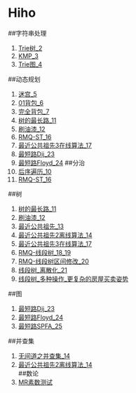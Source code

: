 # Hiho

##字符串处理
1. [Trie树_2](http://hihocoder.com/contest/hiho2)
2. [KMP_3](http://hihocoder.com/contest/hiho3/problem/1)
3. [Trie图_4](https://www.zybuluo.com/lunar/note/300607)

##动态规划
1. [迷宫_5](https://www.zybuluo.com/lunar/note/301812)
2. [01背包_6](https://www.zybuluo.com/lunar/note/302701 )
3. [完全背包_7](https://www.zybuluo.com/lunar/note/303320)
4. [树的最长路_11](https://www.zybuluo.com/lunar/note/310297)
5. [刷油漆_12](https://www.zybuluo.com/lunar/note/311030)
6. [RMQ-ST_16](https://www.zybuluo.com/lunar/note/332632)
7. [最近公共祖先3在线算法_17](https://www.zybuluo.com/lunar/note/332632)  
8. [最短路Dij_23](https://www.zybuluo.com/lunar/note/340458)
9. [最短路Floyd_24](https://www.zybuluo.com/lunar/note/340458)
##分治
1. [后序遍历_10](http://hihocoder.com/problemset/problem/1049)
2. [RMQ-ST_16](https://www.zybuluo.com/lunar/note/332632)  

##树
1. [树的最长路_11](https://www.zybuluo.com/lunar/note/310297)
2. [刷油漆_12](https://www.zybuluo.com/lunar/note/311030)
3. [最近公共祖先_13](https://www.zybuluo.com/lunar/note/313171)
4. [最近公共祖先2离线算法_14](https://www.zybuluo.com/lunar/note/330589)
5. [最近公共祖先3在线算法_17](https://www.zybuluo.com/lunar/note/332632)
6. [RMQ-线段树_18_19](https://www.zybuluo.com/lunar/note/334565)
7. [RMQ-线段树区间修改_20](https://www.zybuluo.com/lunar/note/335678)
8. [线段树_离散化_21](https://www.zybuluo.com/lunar/note/336782)
9. [线段树_多种操作_更复杂的房屋买卖姿势](https://www.zybuluo.com/lunar/note/338887)    


##图
1. [最短路Dij_23](https://www.zybuluo.com/lunar/note/340458)
2. [最短路Floyd_24](https://www.zybuluo.com/lunar/note/340458)
3. [最短路SPFA_25](https://www.zybuluo.com/lunar/note/340458)  

##并查集
1. [无间道之并查集_14](https://www.zybuluo.com/lunar/note/314370)
2. [最近公共祖先2离线算法_14](https://www.zybuluo.com/lunar/note/330589)  
##数论
1. [MR素数测试](https://www.zybuluo.com/lunar/note/338927)
